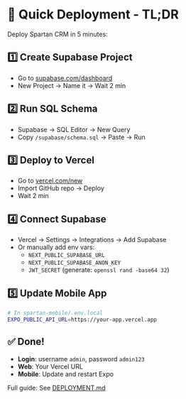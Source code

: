 # 🚀 Quick Deployment - TL;DR

Deploy Spartan CRM in 5 minutes:

## 1️⃣ Create Supabase Project
- Go to [supabase.com/dashboard](https://supabase.com/dashboard)
- New Project → Name it → Wait 2 min

## 2️⃣ Run SQL Schema
- Supabase → SQL Editor → New Query
- Copy `/supabase/schema.sql` → Paste → Run

## 3️⃣ Deploy to Vercel
- Go to [vercel.com/new](https://vercel.com/new)
- Import GitHub repo → Deploy
- Wait 2 min

## 4️⃣ Connect Supabase
- Vercel → Settings → Integrations → Add Supabase
- Or manually add env vars:
  - `NEXT_PUBLIC_SUPABASE_URL`
  - `NEXT_PUBLIC_SUPABASE_ANON_KEY`
  - `JWT_SECRET` (generate: `openssl rand -base64 32`)

## 5️⃣ Update Mobile App
```bash
# In spartan-mobile/.env.local
EXPO_PUBLIC_API_URL=https://your-app.vercel.app
```

## ✅ Done!
- **Login**: username `admin`, password `admin123`
- **Web**: Your Vercel URL
- **Mobile**: Update and restart Expo

Full guide: See [DEPLOYMENT.md](./DEPLOYMENT.md)

